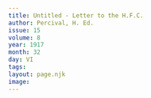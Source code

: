 ```yaml
---
title: Untitled - Letter to the H.F.C.
author: Percival, H. Ed.
issue: 15
volume: 8
year: 1917
month: 32
day: VI
tags:
layout: page.njk
image:
---
```





